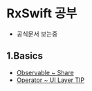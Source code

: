 # RxSwift 공부
- 공식문서 보는중

## 1.Basics
- [Observable ~ Share](./Basics/1.Observable.md)
- [Operator ~ UI Layer TIP](./Basics/2.Operators.md)
